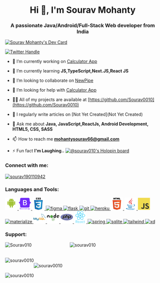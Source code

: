 
<h1 align="center">Hi 👋, I'm Sourav Mohanty</h1>
<h3 align="center">A passionate Java/Android/Full-Stack Web developer from India</h3>
<a href="https://app.daily.dev/sourav010"><img src="https://api.daily.dev/devcards/v2/CYQEUpTHao3xsBCdegLDf.png?type=wide&r=elh" width="652" alt="Sourav Mohanty's Dev Card"/></a>
<p align="left"> <a href="https://twitter.com/SOURAV00010" target="blank"><img src="https://img.shields.io/twitter/follow/SOURAV00010?logo=twitter&style=for-the-badge" alt="Twitter Handle" /></a> </p>

- 🔭 I’m currently working on [Calculator App](https://github.com/Sourav0010/Calculator)

- 🌱 I’m currently learning **JS,TypeScript,Next.JS,React JS**

- 👯 I’m looking to collaborate on [NewPipe](https://github.com/TeamNewPipe/NewPipe)

- 🤝 I’m looking for help with [Calculator App](https://github.com/Sourav0010/Calculator)

- 👨‍💻 All of my projects are available at [https://github.com/Sourav0010](https://github.com/Sourav0010)

- 📝 I regularly write articles on [Not Yet Created](Not Yet Created)

- 💬 Ask me about **Java, JavaScript,ReactJs, Android Development, HTML5, CSS, SASS**

- 📫 How to reach me **mohantysourav66@gmail.com**

- ⚡ Fun fact **I'm Laughing..**
[![@sourav010's Holopin board](https://holopin.io/api/user/board?user=sourav010)](https://holopin.io/@sourav010)

<h3 align="left">Connect with me:</h3>
<p align="left">
<a href="https://twitter.com/SOURAV00010" target="blank"><img align="center" src="https://raw.githubusercontent.com/rahuldkjain/github-profile-readme-generator/master/src/images/icons/Social/twitter.svg" alt="sourav190110942" height="30" width="40" /></a>
</p>

<h3 align="left">Languages and Tools:</h3>
<p align="left"> <a href="https://developer.android.com" target="_blank" rel="noreferrer"> <img src="https://raw.githubusercontent.com/devicons/devicon/master/icons/android/android-original-wordmark.svg" alt="android" width="40" height="40"/> </a> <a href="https://getbootstrap.com" target="_blank" rel="noreferrer"> <img src="https://raw.githubusercontent.com/devicons/devicon/master/icons/bootstrap/bootstrap-plain-wordmark.svg" alt="bootstrap" width="40" height="40"/> </a> <a href="https://www.w3schools.com/css/" target="_blank" rel="noreferrer"> <img src="https://raw.githubusercontent.com/devicons/devicon/master/icons/css3/css3-original-wordmark.svg" alt="css3" width="40" height="40"/> </a> <a href="https://www.figma.com/" target="_blank" rel="noreferrer"> <img src="https://www.vectorlogo.zone/logos/figma/figma-icon.svg" alt="figma" width="40" height="40"/> </a> <a href="https://flask.palletsprojects.com/" target="_blank" rel="noreferrer"> <img src="https://www.vectorlogo.zone/logos/pocoo_flask/pocoo_flask-icon.svg" alt="flask" width="40" height="40"/> </a> <a href="https://git-scm.com/" target="_blank" rel="noreferrer"> <img src="https://www.vectorlogo.zone/logos/git-scm/git-scm-icon.svg" alt="git" width="40" height="40"/> </a> <a href="https://heroku.com" target="_blank" rel="noreferrer"> <img src="https://www.vectorlogo.zone/logos/heroku/heroku-icon.svg" alt="heroku" width="40" height="40"/> </a> <a href="https://www.w3.org/html/" target="_blank" rel="noreferrer"> <img src="https://raw.githubusercontent.com/devicons/devicon/master/icons/html5/html5-original-wordmark.svg" alt="html5" width="40" height="40"/> </a> <a href="https://www.java.com" target="_blank" rel="noreferrer"> <img src="https://raw.githubusercontent.com/devicons/devicon/master/icons/java/java-original.svg" alt="java" width="40" height="40"/> </a> <a href="https://developer.mozilla.org/en-US/docs/Web/JavaScript" target="_blank" rel="noreferrer"> <img src="https://raw.githubusercontent.com/devicons/devicon/master/icons/javascript/javascript-original.svg" alt="javascript" width="40" height="40"/> </a> <a href="https://materializecss.com/" target="_blank" rel="noreferrer"> <img src="https://raw.githubusercontent.com/prplx/svg-logos/5585531d45d294869c4eaab4d7cf2e9c167710a9/svg/materialize.svg" alt="materialize" width="40" height="40"/> </a> <a href="https://www.mysql.com/" target="_blank" rel="noreferrer"> <img src="https://raw.githubusercontent.com/devicons/devicon/master/icons/mysql/mysql-original-wordmark.svg" alt="mysql" width="40" height="40"/> </a> <a href="https://nodejs.org" target="_blank" rel="noreferrer"> <img src="https://raw.githubusercontent.com/devicons/devicon/master/icons/nodejs/nodejs-original-wordmark.svg" alt="nodejs" width="40" height="40"/> </a> <a href="https://www.php.net" target="_blank" rel="noreferrer"> <img src="https://raw.githubusercontent.com/devicons/devicon/master/icons/php/php-original.svg" alt="php" width="40" height="40"/> </a> <a href="https://reactjs.org/" target="_blank" rel="noreferrer"> <img src="https://raw.githubusercontent.com/devicons/devicon/master/icons/react/react-original-wordmark.svg" alt="react" width="40" height="40"/> </a> <a href="https://spring.io/" target="_blank" rel="noreferrer"> <img src="https://www.vectorlogo.zone/logos/springio/springio-icon.svg" alt="spring" width="40" height="40"/> </a> <a href="https://www.sqlite.org/" target="_blank" rel="noreferrer"> <img src="https://www.vectorlogo.zone/logos/sqlite/sqlite-icon.svg" alt="sqlite" width="40" height="40"/> </a> <a href="https://tailwindcss.com/" target="_blank" rel="noreferrer"> <img src="https://www.vectorlogo.zone/logos/tailwindcss/tailwindcss-icon.svg" alt="tailwind" width="40" height="40"/> </a> <a href="https://www.adobe.com/products/xd.html" target="_blank" rel="noreferrer"> <img src="https://cdn.worldvectorlogo.com/logos/adobe-xd.svg" alt="xd" width="40" height="40"/> </a> </p>

<h3 align="left">Support:</h3>
<p><a href="https://www.buymeacoffee.com/Sourav010"> <img align="left" src="https://cdn.buymeacoffee.com/buttons/v2/default-yellow.png" height="50" width="210" alt="Sourav010" /></a><a href="https://ko-fi.com/sourav010"> <img align="left" src="https://cdn.ko-fi.com/cdn/kofi3.png?v=3" height="50" width="210" alt="sourav010" /></a></p><br><br>

<p><img align="left" src="https://github-readme-stats.vercel.app/api/top-langs?username=sourav0010&show_icons=true&locale=en&layout=compact" alt="sourav0010" /></p>

<p>&nbsp;<img align="center" src="https://github-readme-stats.vercel.app/api?username=sourav0010&show_icons=true&locale=en" alt="sourav0010" /></p>

<p><img align="center" src="https://github-readme-streak-stats.herokuapp.com/?user=sourav0010&" alt="sourav0010" /></p>

